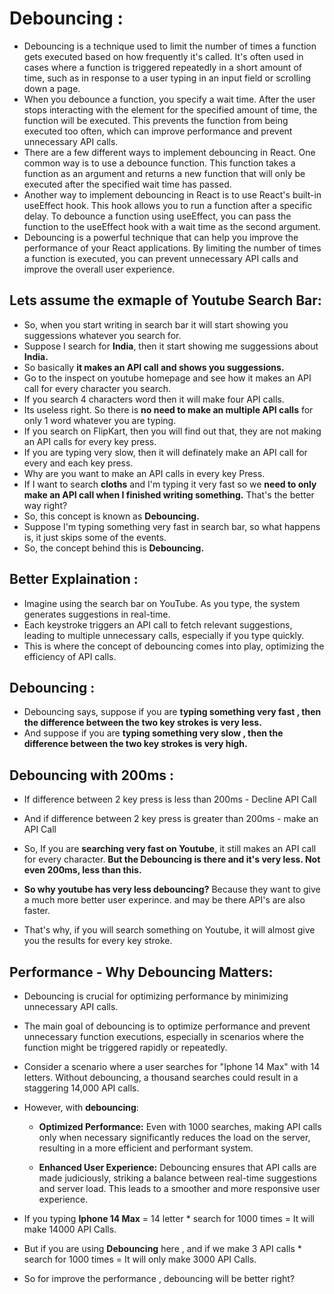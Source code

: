# Debouncing :

-   Debouncing is a technique used to limit the number of times a function gets executed based on how frequently it's called. It's often used in cases where a function is triggered repeatedly in a short amount of time, such as in response to a user typing in an input field or scrolling down a page.
-   When you debounce a function, you specify a wait time. After the user stops interacting with the element for the specified amount of time, the function will be executed. This prevents the function from being executed too often, which can improve performance and prevent unnecessary API calls.
-   There are a few different ways to implement debouncing in React. One common way is to use a debounce function. This function takes a function as an argument and returns a new function that will only be executed after the specified wait time has passed.
-   Another way to implement debouncing in React is to use React's built-in useEffect hook. This hook allows you to run a function after a specific delay. To debounce a function using useEffect, you can pass the function to the useEffect hook with a wait time as the second argument.
-   Debouncing is a powerful technique that can help you improve the performance of your React applications. By limiting the number of times a function is executed, you can prevent unnecessary API calls and improve the overall user experience.

## Lets assume the exmaple of Youtube Search Bar:

-   So, when you start writing in search bar it will start showing you suggessions whatever you search for.
-   Suppose I search for **India**, then it start showing me suggessions about **India.**
-   So basically **it makes an API call and shows you suggessions.**
-   Go to the inspect on youtube homepage and see how it makes an API call for every character you search.
-   If you search 4 characters word then it will make four API calls.
-   Its useless right. So there is **no need to make an multiple API calls** for only 1 word whatever you are typing.
-   If you search on FlipKart, then you will find out that, they are not making an API calls for every key press.
-   If you are typing very slow, then it will definately make an API call for every and each key press.
-   Why are you want to make an API calls in every key Press.
-   If I want to search **cloths** and I'm typing it very fast so we **need to only make an API call when I finished writing something.** That's the better way right?
-   So, this concept is known as **Debouncing.**
-   Suppose I'm typing something very fast in search bar, so what happens is, it just skips some of the events.
-   So, the concept behind this is **Debouncing.**

## Better Explaination :

-   Imagine using the search bar on YouTube. As you type, the system generates suggestions in real-time.
-   Each keystroke triggers an API call to fetch relevant suggestions, leading to multiple unnecessary calls, especially if you type quickly.
-   This is where the concept of debouncing comes into play, optimizing the efficiency of API calls.

## Debouncing :

-   Debouncing says, suppose if you are **typing something very fast , then the difference between the two key strokes is very less.**
-   And suppose if you are **typing something very slow , then the difference between the two key strokes is very high.**

## Debouncing with 200ms :

-   If difference between 2 key press is less than 200ms - Decline API Call

-   And if difference between 2 key press is greater than 200ms - make an API Call

-   So, If you are **searching very fast on Youtube**, it still makes an API call for every character. **But the Debouncing is there and it's very less. Not even 200ms, less than this.**

-   **So why youtube has very less debouncing?** Because they want to give a much more better user experince. and may be there API's are also faster.

-   That's why, if you will search something on Youtube, it will almost give you the results for every key stroke.

## Performance - Why Debouncing Matters:

-   Debouncing is crucial for optimizing performance by minimizing unnecessary API calls.

-   The main goal of debouncing is to optimize performance and prevent unnecessary function executions, especially in scenarios where the function might be triggered rapidly or repeatedly.

-   Consider a scenario where a user searches for "Iphone 14 Max" with 14 letters. Without debouncing, a thousand searches could result in a staggering 14,000 API calls.

-   However, with **debouncing**:

    -   **Optimized Performance:** Even with 1000 searches, making API calls only when necessary significantly reduces the load on the server, resulting in a more efficient and performant system.

    -   **Enhanced User Experience:** Debouncing ensures that API calls are made judiciously, striking a balance between real-time suggestions and server load. This leads to a smoother and more responsive user experience.

-   If you typing **Iphone 14 Max** = 14 letter \* search for 1000 times = It will make 14000 API Calls.
-   But if you are using **Debouncing** here , and if we make 3 API calls \* search for 1000 times = It will only make 3000 API Calls.
-   So for improve the performance , debouncing will be better right?
